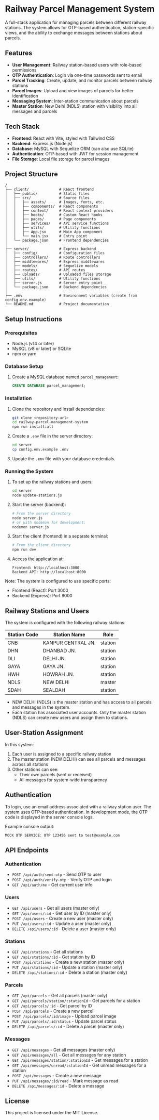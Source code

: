 # Railway Parcel Management System

A full-stack application for managing parcels between different railway stations. The system allows for OTP-based authentication, station-specific views, and the ability to exchange messages between stations about parcels.

## Features

- **User Management**: Railway station-based users with role-based permissions
- **OTP Authentication**: Login via one-time passwords sent to email
- **Parcel Tracking**: Create, update, and monitor parcels between railway stations
- **Parcel Images**: Upload and view images of parcels for better identification
- **Messaging System**: Inter-station communication about parcels
- **Master Station**: New Delhi (NDLS) station with visibility into all messages and parcels

## Tech Stack

- **Frontend**: React with Vite, styled with Tailwind CSS
- **Backend**: Express.js (Node.js)
- **Database**: MySQL with Sequelize ORM (can also use SQLite)
- **Authentication**: OTP-based with JWT for session management
- **File Storage**: Local file storage for parcel images

## Project Structure

```
/
├── client/              # React frontend
│   ├── public/          # Static files
│   ├── src/             # Source files
│   │   ├── assets/      # Images, fonts, etc.
│   │   ├── components/  # React components
│   │   ├── context/     # React context providers
│   │   ├── hooks/       # Custom React hooks
│   │   ├── pages/       # Page components
│   │   ├── services/    # API service functions
│   │   ├── utils/       # Utility functions
│   │   ├── App.jsx      # Main App component
│   │   └── main.jsx     # Entry point
│   └── package.json     # Frontend dependencies
│
├── server/              # Express backend
│   ├── config/          # Configuration files
│   ├── controllers/     # Route controllers
│   ├── middlewares/     # Express middlewares
│   ├── models/          # Sequelize models
│   ├── routes/          # API routes
│   ├── uploads/         # Uploaded files storage
│   ├── utils/           # Utility functions
│   ├── server.js        # Server entry point
│   └── package.json     # Backend dependencies
│
├── .env                 # Environment variables (create from config.env.example)
└── README.md            # Project documentation
```

## Setup Instructions

### Prerequisites

- Node.js (v14 or later)
- MySQL (v8 or later) or SQLite
- npm or yarn

### Database Setup

1. Create a MySQL database named `parcel_management`:
   ```sql
   CREATE DATABASE parcel_management;
   ```

### Installation

1. Clone the repository and install dependencies:
   ```bash
   git clone <repository-url>
   cd railway-parcel-management-system
   npm run install:all
   ```

2. Create a `.env` file in the server directory:
   ```bash
   cd server
   cp config.env.example .env
   ```

3. Update the `.env` file with your database credentials.

### Running the System

1. To set up the railway stations and users:
   ```bash
   cd server
   node update-stations.js
   ```

2. Start the server (backend):
   ```bash
   # From the server directory
   node server.js
   # or with nodemon for development:
   nodemon server.js
   ```

3. Start the client (frontend) in a separate terminal:
   ```bash
   # From the client directory
   npm run dev
   ```

4. Access the application at:
   ```
   Frontend: http://localhost:3000
   Backend API: http://localhost:8000
   ```
   
Note: The system is configured to use specific ports:
- Frontend (React): Port 3000
- Backend (Express): Port 8000

## Railway Stations and Users

The system is configured with the following railway stations:

| Station Code | Station Name         | Role      |
|--------------|----------------------|-----------|
| CNB          | KANPUR CENTRAL JN.   | station   |
| DHN          | DHANBAD JN.          | station   |
| DLI          | DELHI JN.            | station   |
| GAYA         | GAYA JN.             | station   |
| HWH          | HOWRAH JN.           | station   |
| NDLS         | NEW DELHI            | master    |
| SDAH         | SEALDAH              | station   |

* NEW DELHI (NDLS) is the master station and has access to all parcels and messages in the system.
* Each station has associated user accounts. Only the master station (NDLS) can create new users and assign them to stations.

## User-Station Assignment

In this system:
1. Each user is assigned to a specific railway station
2. The master station (NEW DELHI) can see all parcels and messages across all stations
3. Other stations can see:
   - Their own parcels (sent or received)
   - All messages for system-wide transparency

## Authentication

To login, use an email address associated with a railway station user. The system uses OTP-based authentication. In development mode, the OTP code is displayed in the server console logs.

Example console output:
```
MOCK OTP SERVICE: OTP 123456 sent to test@example.com
```

## API Endpoints

### Authentication
- `POST /api/auth/send-otp` - Send OTP to user
- `POST /api/auth/verify-otp` - Verify OTP and login
- `GET /api/auth/me` - Get current user info

### Users
- `GET /api/users` - Get all users (master only)
- `GET /api/users/:id` - Get user by ID (master only)
- `POST /api/users` - Create a new user (master only)
- `PUT /api/users/:id` - Update a user (master only)
- `DELETE /api/users/:id` - Delete a user (master only)

### Stations
- `GET /api/stations` - Get all stations
- `GET /api/stations/:id` - Get station by ID
- `POST /api/stations` - Create a new station (master only)
- `PUT /api/stations/:id` - Update a station (master only)
- `DELETE /api/stations/:id` - Delete a station (master only)

### Parcels
- `GET /api/parcels` - Get all parcels (master only)
- `GET /api/parcels/station/:stationId` - Get parcels for a station
- `GET /api/parcels/:id` - Get parcel by ID
- `POST /api/parcels` - Create a new parcel
- `POST /api/parcels/:id/image` - Upload parcel image
- `PUT /api/parcels/:id/status` - Update parcel status
- `DELETE /api/parcels/:id` - Delete a parcel (master only)

### Messages
- `GET /api/messages` - Get all messages (master only)
- `GET /api/messages/all` - Get all messages for any station
- `GET /api/messages/station/:stationId` - Get messages for a station
- `GET /api/messages/unread/:stationId` - Get unread messages for a station
- `POST /api/messages` - Create a new message
- `PUT /api/messages/:id/read` - Mark message as read
- `DELETE /api/messages/:id` - Delete a message

## License

This project is licensed under the MIT License.